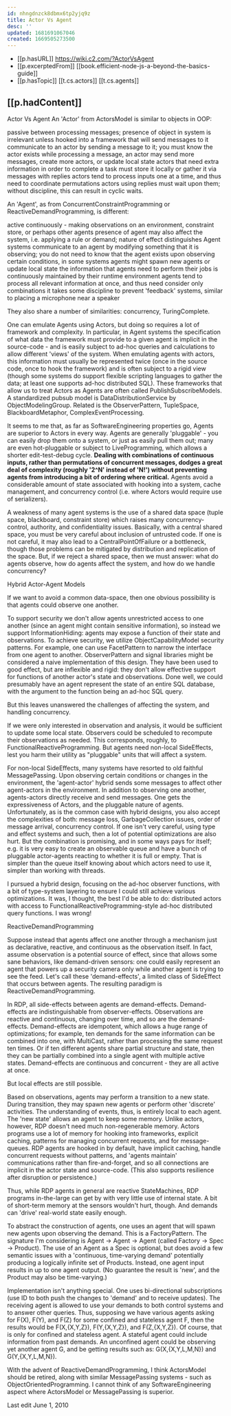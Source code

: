 ```yaml
---
id: nhngdnzck8dbmx6tp2yjq9z
title: Actor Vs Agent
desc: ''
updated: 1681691067046
created: 1669505273500
---
```


- [[p.hasURL]] https://wiki.c2.com/?ActorVsAgent
- [[p.excerptedFrom]] [[book.efficient-node-js-a-beyond-the-basics-guide]]
- [[p.hasTopic]] [[t.cs.actors]] [[t.cs.agents]]

## [[p.hadContent]]


Actor Vs Agent
An 'Actor' from ActorsModel is similar to objects in OOP:

  passive between processing messages; presence of object in system is irrelevant unless hooked into a framework that will send messages to it
    communicate to an actor by sending a message to it; you must know the actor exists
    while processing a message, an actor may send more messages, create more actors, or update local state
    actors that need extra information in order to complete a task must store it locally or gather it via messages with replies
    actors tend to process inputs one at a time, and thus need to coordinate permutations
    actors using replies must wait upon them; without discipline, this can result in cyclic waits.

An 'Agent', as from ConcurrentConstraintProgramming or ReactiveDemandProgramming, is different:

  active continuously - making observations on an environment, constraint store, or perhaps other agents
    presence of agent may also affect the system, i.e. applying a rule or demand; nature of effect distinguishes Agent systems
    communicate to an agent by modifying something that it is observing; you do not need to know that the agent exists
    upon observing certain conditions, in some systems agents might spawn new agents or update local state
    the information that agents need to perform their jobs is continuously maintained by their runtime environment
    agents tend to process all relevant information at once, and thus need consider only combinations
    it takes some discipline to prevent 'feedback' systems, similar to placing a microphone near a speaker

They also share a number of similarities: concurrency, TuringComplete.

One can emulate Agents using Actors, but doing so requires a lot of framework and complexity. In particular, in Agent systems the specification of what data the framework must provide to a given agent is implicit in the source-code - and is easily subject to ad-hoc queries and calculations to allow different 'views' of the system. When emulating agents with actors, this information must usually be represented twice (once in the source code, once to hook the framework) and is often subject to a rigid view (though some systems do support flexible scripting languages to gather the data; at least one supports ad-hoc distributed SQL). These frameworks that allow us to treat Actors as Agents are often called PublishSubscribeModels. A standardized pubsub model is DataDistributionService by ObjectModelingGroup. Related is the ObserverPattern, TupleSpace, BlackboardMetaphor, ComplexEventProcessing.

It seems to me that, as far as SoftwareEngineering properties go, Agents are superior to Actors in every way. Agents are generally 'pluggable' - you can easily drop them onto a system, or just as easily pull them out; many are even hot-pluggable or subject to LiveProgramming, which allows a shorter edit-test-debug cycle. **Dealing with combinations of continuous inputs, rather than permutations of concurrent messages, dodges a great deal of complexity (roughly '2^N' instead of 'N!') without preventing agents from introducing a bit of ordering where critical.** Agents avoid a considerable amount of state associated with hooking into a system, cache management, and concurrency control (i.e. where Actors would require use of serializers).

A weakness of many agent systems is the use of a shared data space (tuple space, blackboard, constraint store) which raises many concurrency-control, authority, and confidentiality issues. Basically, with a central shared space, you must be very careful about inclusion of untrusted code. If one is not careful, it may also lead to a CentralPointOfFailure or a bottleneck, though those problems can be mitigated by distribution and replication of the space. But, if we reject a shared space, then we must answer: what do agents observe, how do agents affect the system, and how do we handle concurrency?

Hybrid Actor-Agent Models

If we want to avoid a common data-space, then one obvious possibility is that agents could observe one another.

To support security we don't allow agents unrestricted access to one another (since an agent might contain sensitive information), so instead we support InformationHiding: agents may expose a function of their state and observations. To achieve security, we utilize ObjectCapabilityModel security patterns. For example, one can use FacetPattern to narrow the interface from one agent to another. ObserverPattern and signal libraries might be considered a naive implementation of this design. They have been used to good effect, but are inflexible and rigid: they don't allow effective support for functions of another actor's state and observations. Done well, we could presumably have an agent represent the state of an entire SQL database, with the argument to the function being an ad-hoc SQL query.

But this leaves unanswered the challenges of affecting the system, and handling concurrency.

If we were only interested in observation and analysis, it would be sufficient to update some local state. Observers could be scheduled to recompute their observations as needed. This corresponds, roughly, to FunctionalReactiveProgramming. But agents need non-local SideEffects, lest you harm their utility as "pluggable" units that will affect a system.

For non-local SideEffects, many systems have resorted to old faithful MessagePassing. Upon observing certain conditions or changes in the environment, the 'agent-actor' hybrid sends some messages to affect other agent-actors in the environment. In addition to observing one another, agents-actors directly receive and send messages. One gets the expressiveness of Actors, and the pluggable nature of agents. Unfortunately, as is the common case with hybrid designs, you also accept the complexities of both: message loss, GarbageCollection issues, order of message arrival, concurrency control. If one isn't very careful, using type and effect systems and such, then a lot of potential optimizations are also hurt. But the combination is promising, and in some ways pays for itself; e.g. it is very easy to create an observable queue and have a bunch of pluggable actor-agents reacting to whether it is full or empty. That is simpler than the queue itself knowing about which actors need to use it, simpler than working with threads.

I pursued a hybrid design, focusing on the ad-hoc observer functions, with a bit of type-system layering to ensure I could still achieve various optimizations. It was, I thought, the best I'd be able to do: distributed actors with access to FunctionalReactiveProgramming-style ad-hoc distributed query functions. I was wrong!

ReactiveDemandProgramming

Suppose instead that agents affect one another through a mechanism just as declarative, reactive, and continuous as the observation itself. In fact, assume observation is a potential source of effect, since that allows some sane behaviors, like demand-driven sensors: one could easily represent an agent that powers up a security camera only while another agent is trying to see the feed. Let's call these 'demand-effects', a limited class of SideEffect that occurs between agents. The resulting paradigm is ReactiveDemandProgramming.

In RDP, all side-effects between agents are demand-effects. Demand-effects are indistinguishable from observer-effects. Observations are reactive and continuous, changing over time, and so are the demand-effects. Demand-effects are idempotent, which allows a huge range of optimizations; for example, ten demands for the same information can be combined into one, with MultiCast, rather than processing the same request ten times. Or if ten different agents share partial structure and state, then they can be partially combined into a single agent with multiple active states. Demand-effects are continuous and concurrent - they are all active at once.

But local effects are still possible.

Based on observations, agents may perform a transition to a new state. During transition, they may spawn new agents or perform other 'discrete' activities. The understanding of events, thus, is entirely local to each agent. The 'new state' allows an agent to keep some memory. Unlike actors, however, RDP doesn't need much non-regenerable memory. Actors programs use a lot of memory for hooking into frameworks, explicit caching, patterns for managing concurrent requests, and for message-queues. RDP agents are hooked in by default, have implicit caching, handle concurrent requests without patterns, and 'agents maintain' communications rather than fire-and-forget, and so all connections are implicit in the actor state and source-code. (This also supports resilience after disruption or persistence.)

Thus, while RDP agents in general are reactive StateMachines, RDP programs in-the-large can get by with very little use of internal state. A bit of short-term memory at the sensors wouldn't hurt, though. And demands can 'drive' real-world state easily enough.

To abstract the construction of agents, one uses an agent that will spawn new agents upon observing the demand. This is a FactoryPattern. The signature I'm considering is Agent -> Agent -> Agent (called Factory -> Spec -> Product). The use of an Agent as a Spec is optional, but does avoid a few semantic issues with a 'continuous, time-varying demand' potentially producing a logically infinite set of Products. Instead, one agent input results in up to one agent output. (No guarantee the result is 'new', and the Product may also be time-varying.)

Implementation isn't anything special. One uses bi-directional subscriptions (use ID to both push the changes to 'demand' and to receive updates). The receiving agent is allowed to use your demands to both control systems and to answer other queries. Thus, supposing we have various agents asking for F(X), F(Y), and F(Z) for some confined and stateless agent F, then the results would be F(X,{X,Y,Z}), F(Y,{X,Y,Z}), and F(Z,{X,Y,Z}). Of course, that is only for confined and stateless agent. A stateful agent could include information from past demands. An unconfined agent could be observing yet another agent G, and be getting results such as: G(X,{X,Y,L,M,N}) and G(Y,{X,Y,L,M,N}).

With the advent of ReactiveDemandProgramming, I think ActorsModel should be retired, along with similar MessagePassing systems - such as ObjectOrientedProgramming. I cannot think of any SoftwareEngineering aspect where ActorsModel or MessagePassing is superior.

Last edit June 1, 2010
